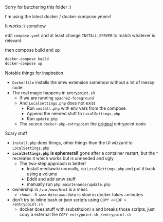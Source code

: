 Sorry for butchering this folder :)

I'm using the latest docker / docker-compose ymmv!

It works :) somehow

edit `compose.yaml` and at least change `INSTALL_SERVER` to match whatever is relevant

then compose build and up
```bash
docker-compose build
docker-compose up
```

Notable things for inspiration
- `Dockerfile` installs the smw extension somehow without a lot of messy code
- The real magic happens in `entrypoint.sh`
  - If we are running `apache2-foreground`
  - And `LocalSettings.php` does not exist
    - Run `install.php` with env vars from the compose
    - Append the needed stuff to `LocalSettings.php`
    - Run `update.php`
  - The source `docker-php-entrypoint` the [original](https://github.com/docker-library/php/blob/master/8.1/bookworm/apache/docker-php-entrypoint) entrypoint code

Scary stuff
- `install.php` does things, other things than the UI wizzard to `LocalSettings.php`
- **`LocalSettings.php` is ephemeral!** gone after a container restart, but the ^ recreates it which works but is unneeded and ugly
  - The two-step approach is better!
    - Install mediawiki normally, rip `LocalSettings.php` and put it back using a volume
    - Eddit and add smw stuff
    - manually run `php maintenance/update.php`
- ownership in `/var/www/html` is a mess
  - `chown -R www-data:www-data` is slow in docker takes ~minutes
- don't try to inline bash or json scripts using `COPY <<EOF > /entrypoint.sh`
  - docker does stuff with (substituion) `$` and breaks those scripts, just copy a external file `COPY entrypoint.sh /entrypoint.sh`


